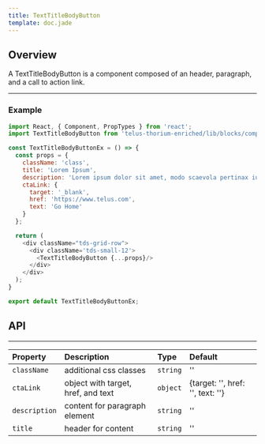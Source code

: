 ```yaml
---
title: TextTitleBodyButton
template: doc.jade
---
```


## Overview

A TextTitleBodyButton is a component composed of an header, paragraph, and a call to action link.

---

### Example

<div class="tds-grid-row">
  <div class='tds-small-12'>
    <div id="textTitleBodyButtonExample">
    </div>
  </div>
</div>
<script type="text/babel">
  ReactDOM.render(
    <TDSBlockComponents.TextTitleBodyButtonExample />,
    document.getElementById('textTitleBodyButtonExample')
  );
</script>

```javascript
import React, { Component, PropTypes } from 'react';
import TextTitleBodyButton from 'telus-thorium-enriched/lib/blocks/components/TextTitleBodyButton';

const TextTitleBodyButtonEx = () => {
  const props = {
    className: 'class',
    title: 'Lorem Ipsum',
    description: 'Lorem ipsum dolor sit amet, modo scaevola pertinax ius no. Ut brute nobis intellegam duo, ullum fabulas fabellas quo at.',
    ctaLink: {
      target: '_blank',
      href: 'https://www.telus.com',
      text: 'Go Home'
    }
  };

  return (
    <div className="tds-grid-row">
      <div className='tds-small-12'>
        <TextTitleBodyButton {...props}/>
      </div>
    </div>
  );
}

export default TextTitleBodyButtonEx;
```


## API


---
| Property |   Description   | Type | Default |
|:----|:------|:---|:---|
| `className` | additional css classes | `string` |  '' |
| `ctaLink` | object with target, href, and text  | `object` |  {target: '', href: '', text: ''} |
| `description` | content for paragraph element | `string` |  '' |
| `title` | header for content | `string` |  '' |
